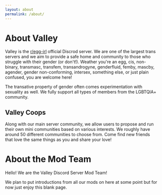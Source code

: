 ```yaml
---
layout: about
permalink: /about/
---
```


# About Valley
Valley is the [r/egg-irl](https://reddit.com/r/egg-irl) official Discrod server. We are one of the largest trans servers and we aim to provide a safe home and community to those who struggle with their gender (or don't!). Weather you're an egg, cis, non-binary, transmasc, transfem, transandrogyne, genderfluid, femby, mascby, agender, gender non-conforming, intersex, something else, or just plain confused, you are welcome here!

The transative property of gender often comes experimentation with sexuality as well. We fully support all types of members from the LGBTQIA+ community.

## Valley Coops
Along with our main server community, we allow users to propose and run their own mini communities based on various interests. We roughly have around 50 different communities to choose from. Come find new friends that love the same things as you and share your love!

# About the Mod Team
Hello! We are the Valley Discord Server Mod Team!

We plan to put introductions from all our mods on here at some point but for now just enjoy this blank page.
